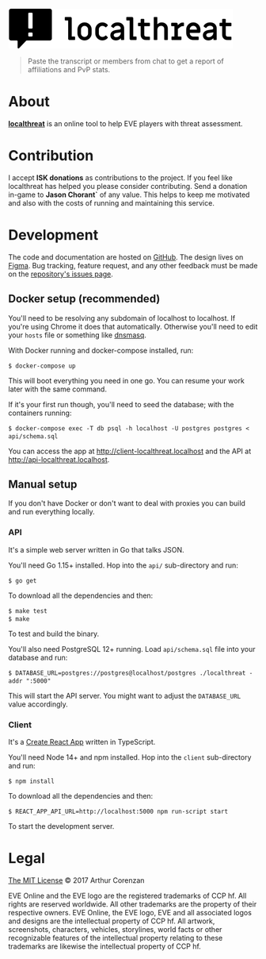 [![next.localthreat.xyz](localthreat.svg)](https://next.localthreat.xyz)

> Paste the transcript or members from chat to get a report of affiliations and PvP stats.

# About

**[localthreat](https://next.localthreat.xyz/)** is an online tool to help EVE players with threat assessment.

# Contribution

I accept **ISK donations** as contributions to the project. If you feel like localthreat has helped you please consider contributing. Send a donation in-game to **Jason Chorant`** of any value. This helps to keep me motivated and also with the costs of running and maintaining this service.

# Development

The code and documentation are hosted on [GitHub](https://github.com/haggen/localthreat). The design lives on [Figma](https://www.figma.com/file/BPH2xeVvbBDAnWpjMI58GpnW/localthreat.next). Bug tracking, feature request, and any other feedback must be made on the [repository's issues page](https://github.com/haggen/localthreat/issues/new).

## Docker setup (recommended)

You'll need to be resolving any subdomain of localhost to localhost. If you're using Chrome it does that automatically. Otherwise you'll need to edit your `hosts` file or something like [dnsmasq](http://www.thekelleys.org.uk/dnsmasq/doc.html).

With Docker running and docker-compose installed, run:

```shell
$ docker-compose up
```

This will boot everything you need in one go. You can resume your work later with the same command.

If it's your first run though, you'll need to seed the database; with the containers running:

```shell
$ docker-compose exec -T db psql -h localhost -U postgres postgres < api/schema.sql
```

You can access the app at http://client-localthreat.localhost and the API at http://api-localthreat.localhost.

## Manual setup

If you don't have Docker or don't want to deal with proxies you can build and run everything locally.

### API

It's a simple web server written in Go that talks JSON.

You'll need Go 1.15+ installed. Hop into the `api/` sub-directory and run:

```shell
$ go get
```

To download all the dependencies and then:

```shell
$ make test
$ make
```

To test and build the binary.

You'll also need PostgreSQL 12+ running. Load `api/schema.sql` file into your database and run:

```shell
$ DATABASE_URL=postgres://postgres@localhost/postgres ./localthreat -addr ":5000"
```

This will start the API server. You might want to adjust the `DATABASE_URL` value accordingly.

### Client

It's a [Create React App](https://create-react-app.dev/) written in TypeScript.

You'll need Node 14+ and npm installed. Hop into the `client` sub-directory and run:

```shell
$ npm install
```

To download all the dependencies and then:

```shell
$ REACT_APP_API_URL=http://localhost:5000 npm run-script start
```

To start the development server.

# Legal

[The MIT License](LICENSE) © 2017 Arthur Corenzan

EVE Online and the EVE logo are the registered trademarks of CCP hf. All rights are reserved worldwide. All other trademarks are the property of their respective owners. EVE Online, the EVE logo, EVE and all associated logos and designs are the intellectual property of CCP hf. All artwork, screenshots, characters, vehicles, storylines, world facts or other recognizable features of the intellectual property relating to these trademarks are likewise the intellectual property of CCP hf.
